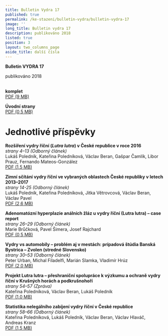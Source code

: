 ```yaml
---
title: Bulletin Vydra 17
published: true
permalink: /ke-stazeni/bulletin-vydra/bulletin-vydra-17
image: ''
long_title: Bulletin vydra 17
description: publikováno 2018
listed: true
position: 3
layout: two_columns_page
aside_title: další čísla
---
```

**Bulletin VYDRA 17**

publikováno 2018

\
**komplet**\
[PDF (9 MB)](/media/Bulletin_VYDRA_17.pdf)

**Úvodní strany**\
[PDF (0,5 MB)](/media/cover.pdf)

# Jednotlivé příspěvky

**Rozšíření vydry říční (_Lutra lutra_) v České republice v roce 2016**\
_strany 4–13 (Odborný článek)_\
Lukáš Poledník, Kateřina Poledníková, Václav Beran, Gašpar Čamlík,
Libor Prauz, Fernando Mateos-González\
[PDF (1,5 MB)](/media/Polednik_etal_4_13.pdf)

**Zimní sčítání vydry říční ve vybraných oblastech České republiky
v letech 2013–2017**\
_strany 14-25 (Odborný článek)_\
Lukáš Poledník, Kateřina Poledníková, Jitka Větrovcová, Václav Beran,
Václav Pavel\
[PDF (2,6 MB)](/media/Polednik_etal_14_25.pdf)

**Adenomatózní hyperplazie análních žláz u vydry říční (Lutra
lutra) – case report**\
_strany 26–29 (Odborný článek)_\
Marie Brůčková, Pavel Šimera, Josef Rajchard\
[PDF (0,5 MB)](/media/Bruckova_etal_26_29.pdf)

**Vydry vs automobily – problém aj v mestách: prípadová štúdia Banská
Bystrica – Zvolen (stredné Slovensko)**\
_strany 30–53 (Odborný článek)_\
Peter Urban, Michal Filadelfi, Marián Slamka, Vladimír Hrúz\
[PDF (2,0 MB)](/media/Urban_etal_30_53.pdf)

**Projekt Lutra lutra – přeshraniční spolupráce k výzkumu a ochraně
vydry říční v Krušných horách a podkrušnohoří**\
_strany 54–57 (Zpráva)_\
Kateřina Poledníková, Václav Beran, Lukáš Poledník\
[PDF (1,0 MB)](/media/Polednikova_etal_54_57.pdf)

**Statistika nelegálního zabíjení
vydry říční v České republice**\
_strany 58–66 (Odborný článek)_\
Kateřina Poledníková, Lukáš Poledník, Václav Beran, Václav Hlaváč,
Andreas Kranz\
[PDF (1,5 MB)](/media/Polednikova_etal_58_66.pdf)
